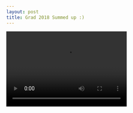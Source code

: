 ```yaml
---
layout: post
title: Grad 2018 Summed up :)  
---
```


<video src="video.mp4" width="320" height="200" controls preload></video>
